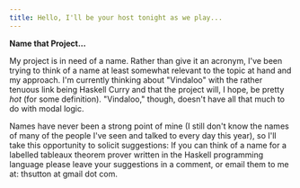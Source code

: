 ```yaml
---
title: Hello, I'll be your host tonight as we play...
---
```

<span style="font-weight: bold;">Name that Project...</span>

My project is in need of a name. Rather than give it an acronym, I've been trying to think of a name at least somewhat relevant to the topic at hand and my approach. I'm currently thinking about "Vindaloo" with the rather tenuous link being Haskell Curry and that the project will, I hope, be pretty <span style="font-style: italic;">hot</span> (for some definition). "Vindaloo," though, doesn't have all that much to do with modal logic.

Names have never been a strong point of mine (I still don't know the names of many of the people I've seen and talked to every day this year), so I'll take this opportunity to solicit suggestions: If you can think of a name for a labelled tableaux theorem prover written in the Haskell programming language please leave your suggestions in a comment, or email them to me at: thsutton at gmail dot com.
